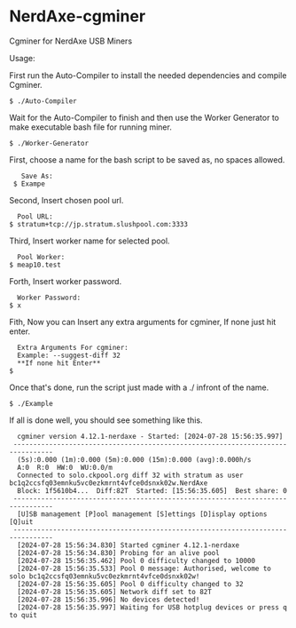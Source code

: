 # NerdAxe-cgminer
Cgminer for NerdAxe USB Miners

Usage:

First run the Auto-Compiler to install the needed dependencies and compile Cgminer.

	$ ./Auto-Compiler

Wait for the Auto-Compiler to finish and then use the Worker Generator to make executable bash file for running miner.

	$ ./Worker-Generator

First, choose a name for the bash script to be saved as, no spaces allowed.

	   Save As:
	 $ Exampe

Second, Insert chosen pool url.

	  Pool URL:
	$ stratum+tcp://jp.stratum.slushpool.com:3333

Third, Insert worker name for selected pool.

	  Pool Worker:
	$ meap10.test

Forth, Insert worker password.

	  Worker Password:
	$ x

Fith, Now you can Insert any extra arguments for cgminer, If none just hit enter.

	  Extra Arguments For cgminer:
	  Example: --suggest-diff 32
	  **If none hit Enter**
	$ 

Once that's done, run the script just made with a ./ infront of the name.

	$ ./Example

If all is done well, you should see something like this.

	  cgminer version 4.12.1-nerdaxe - Started: [2024-07-28 15:56:35.997]
	 --------------------------------------------------------------------------------
	  (5s):0.000 (1m):0.000 (5m):0.000 (15m):0.000 (avg):0.000h/s
	  A:0  R:0  HW:0  WU:0.0/m
	  Connected to solo.ckpool.org diff 32 with stratum as user bc1q2ccsfq03emnku5vc0ezkmrnt4vfce0dsnxk02w.NerdAxe
	  Block: 1f5610b4...  Diff:82T  Started: [15:56:35.605]  Best share: 0
	 --------------------------------------------------------------------------------
	  [U]SB management [P]ool management [S]ettings [D]isplay options [Q]uit
	 --------------------------------------------------------------------------------
	  [2024-07-28 15:56:34.830] Started cgminer 4.12.1-nerdaxe
	  [2024-07-28 15:56:34.830] Probing for an alive pool
	  [2024-07-28 15:56:35.462] Pool 0 difficulty changed to 10000
	  [2024-07-28 15:56:35.533] Pool 0 message: Authorised, welcome to solo bc1q2ccsfq03emnku5vc0ezkmrnt4vfce0dsnxk02w!
	  [2024-07-28 15:56:35.605] Pool 0 difficulty changed to 32
	  [2024-07-28 15:56:35.605] Network diff set to 82T
	  [2024-07-28 15:56:35.996] No devices detected!
	  [2024-07-28 15:56:35.997] Waiting for USB hotplug devices or press q to quit
